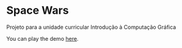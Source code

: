 # Space Wars
Projeto para a unidade curricular Introdução à Computação Gráfica

You can play the demo [here](https://mmarqs.github.io/Space-Wars).
